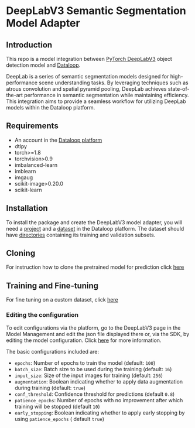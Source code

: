 # DeepLabV3 Semantic Segmentation Model Adapter

## Introduction

This repo is a model integration
between [PyTorch DeepLabV3](https://pytorch.org/hub/pytorch_vision_deeplabv3_resnet101/) object
detection model and [Dataloop](https://dataloop.ai/).

DeepLab is a series of semantic segmentation models designed for high-performance scene understanding tasks.
By leveraging techniques such as atrous convolution and spatial pyramid pooling, DeepLab achieves state-of-the-art
performance in semantic segmentation while maintaining efficiency. This integration aims to provide a seamless workflow
for utilizing DeepLab models within the Dataloop platform.

## Requirements

* An account in the [Dataloop platform](https://console.dataloop.ai/)
* dtlpy
* torch>=1.8
* torchvision>0.9
* imbalanced-learn
* imblearn
* imgaug
* scikit-image>0.20.0
* scikit-learn

## Installation

To install the package and create the DeepLabV3 model adapter, you will need
a [project](https://developers.dataloop.ai/tutorials/getting_started/sdk_overview/chapter/#to-create-a-new-project) and
a [dataset](https://developers.dataloop.ai/tutorials/data_management/manage_datasets/chapter/#create-dataset) in the
Dataloop platform. The dataset should
have [directories](https://developers.dataloop.ai/tutorials/data_management/manage_datasets/chapter/#create-directory)
containing its training and validation subsets.

## Cloning

For instruction how to clone the pretrained model for prediction
click [here](https://developers.dataloop.ai/tutorials/model_management/ai_library/chapter/#predicting)

## Training and Fine-tuning

For fine tuning on a custom dataset,
click [here](https://developers.dataloop.ai/tutorials/model_management/ai_library/chapter/#finetune-on-a-custom-dataset)

### Editing the configuration

To edit configurations via the platform, go to the DeepLabV3 page in the Model Management and edit the json
file displayed there or, via the SDK, by editing the model configuration.
Click [here](https://developers.dataloop.ai/tutorials/model_management/ai_library/chapter/#model-configuration) for more
information.

The basic configurations included are:

* ```epochs```: Number of epochs to train the model (default: ```100```)
* ```batch_size```: Batch size to be used during the training (default: ```16```)
* ```input_size```: Size of the input images for training (default: ```256```)
* ```augmentation```:  Boolean indicating whether to apply data augmentation during training (default: ```true```)
* ```conf_threshold```: Confidence threshold for predictions  (default ```0.8```)
* ```patience_epochs```: Number of epochs with no improvement after which training will be stopped (default ```10```)
* ```early_stopping```: Boolean indicating whether to apply early stopping by using ```patience_epochs``` (
  default ```true```)


